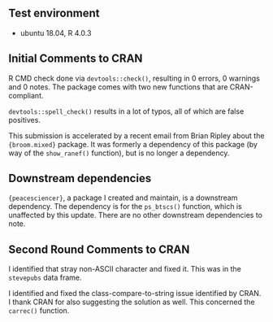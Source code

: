 ## Test environment

- ubuntu 18.04, R 4.0.3

## Initial Comments to CRAN

R CMD check done via `devtools::check()`, resulting in 0 errors, 0 warnings and 0 notes. The package comes with two new functions that are CRAN-compliant.

`devtools::spell_check()` results in a lot of typos, all of which are false positives.

This submission is accelerated by a recent email from Brian Ripley about the `{broom.mixed}` package. It was formerly a dependency of this package (by way of the `show_ranef()` function), but is no longer a dependency.

## Downstream dependencies

`{peacesciencer}`, a package I created and maintain, is a downstream dependency. The dependency is for the `ps_btscs()` function, which is unaffected by this update. There are no other downstream dependencies to note.


## Second Round Comments to CRAN

I identified that stray non-ASCII character and fixed it. This was in the `stevepubs` data frame.

I identified and fixed the class-compare-to-string issue identified by CRAN. I thank CRAN for also suggesting the solution as well. This concerned the `carrec()` function.
